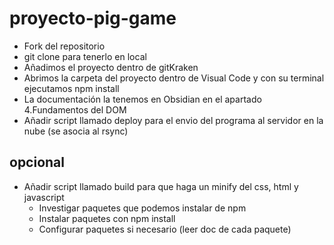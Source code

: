 # proyecto-pig-game


- Fork del repositorio
- git clone para tenerlo en local
- Añadimos el proyecto dentro de gitKraken
- Abrimos la carpeta del proyecto dentro de Visual Code y con su terminal ejecutamos npm install
- La documentación la tenemos en Obsidian en el apartado 4.Fundamentos del DOM
- Añadir script llamado deploy para el envio del programa al servidor en la nube (se asocia al rsync)

## opcional

- Añadir script llamado build para que haga un minify del css, html y javascript
    - Investigar paquetes que podemos instalar de npm
    - Instalar paquetes con npm install
    - Configurar paquetes si necesario (leer doc de cada paquete)

